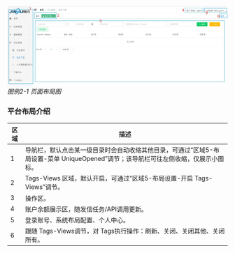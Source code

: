 
![image2-1](../../images/JMC/img2-1.png)
*图例2-1 页面布局图*

### 平台布局介绍

| 区域 | 描述 |
|------|------|
| 1    | 导航栏，默认点击某一级目录时会自动收缩其他目录，可通过“区域5-布局设置-菜单 UniqueOpened”调节；该导航栏可往左侧收缩，仅展示小图标。 |
| 2    | Tags-Views 区域，默认开启，可通过“区域5-布局设置-开启 Tags-Views”调节。 |
| 3    | 操作区。 |
| 4    | 账户余额展示区，随发信任务/API调用更新。 |
| 5    | 登录账号、系统布局配置、个人中心。 |
| 6    | 跟随 Tags-Views调节，对 Tags执行操作：刷新、关闭、关闭其他、关闭所有。 |
